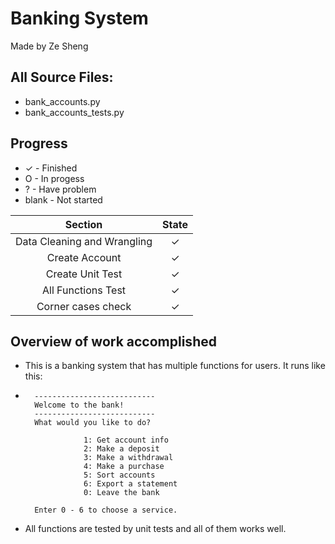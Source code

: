 # Banking System
Made by Ze Sheng

## All Source Files:
* bank_accounts.py
* bank_accounts_tests.py


## Progress
* ✓ - Finished
* O - In progess
* ? - Have problem
* blank - Not started

Section | State
:----: |:----:
Data Cleaning and Wrangling |   ✓
Create Account| ✓
Create Unit Test | ✓
All Functions Test | ✓
Corner cases check | ✓


## Overview of work accomplished
* This is a banking system that has multiple functions for users. It runs like this:
* ````
    ---------------------------
    Welcome to the bank!
    ---------------------------
    What would you like to do?
    
               1: Get account info
               2: Make a deposit
               3: Make a withdrawal
               4: Make a purchase
               5: Sort accounts
               6: Export a statement
               0: Leave the bank
               
    Enter 0 - 6 to choose a service.
    ````
  
* All functions are tested by unit tests and all of them works well.

